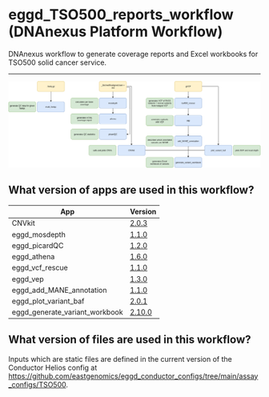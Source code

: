 # eggd_TSO500_reports_workflow (DNAnexus Platform Workflow)

DNAnexus workflow to generate coverage reports and Excel workbooks for TSO500 solid cancer service.

---

![Image of workflow](images/tso500_reports_workflow.png)

## What version of apps are used in this workflow?

|  App 	| Version  	|
|---	|---	|
|CNVkit | [2.0.3](https://platform.dnanexus.com/app/app-GxGqp980Xg5JY3K442z7Gg72)|
|eggd_mosdepth           |[1.1.0](https://github.com/eastgenomics/eggd_mosdepth/releases/tag/v1.1.0)|
|eggd_picardQC           |[1.2.0](https://github.com/eastgenomics/eggd_picardqc/releases/tag/v1.2.0)|
|eggd_athena             |[1.6.0](https://github.com/eastgenomics/eggd_athena/releases/tag/v1.6.0)|
|eggd_vcf_rescue |[1.1.0](https://github.com/eastgenomics/eggd_vcf_rescue/releases/tag/v1.1.0)|
|eggd_vep           |[1.3.0](https://github.com/eastgenomics/eggd_vep/releases/tag/v1.3.0)|
|eggd_add_MANE_annotation       |[1.1.0](https://github.com/eastgenomics/eggd_add_MANE_annotation/releases/tag/v1.1.0)|
|eggd_plot_variant_baf | [2.0.1](https://github.com/eastgenomics/eggd_plot_variant_baf/releases/tag/v2.0.1)|
|eggd_generate_variant_workbook |[2.10.0](https://github.com/eastgenomics/eggd_generate_variant_workbook/releases/tag/v2.10.0)|

## What version of files are used in this workflow?

Inputs which are static files are defined in the current version of the Conductor Helios config at https://github.com/eastgenomics/eggd_conductor_configs/tree/main/assay_configs/TSO500.
